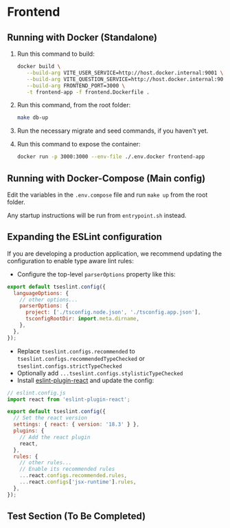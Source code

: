 # Frontend

## Running with Docker (Standalone)

1. Run this command to build:
   ```sh
   docker build \
      --build-arg VITE_USER_SERVICE=http://host.docker.internal:9001 \
      --build-arg VITE_QUESTION_SERVICE=http://host.docker.internal:9002 \
      --build-arg FRONTEND_PORT=3000 \
      -t frontend-app -f frontend.Dockerfile .
   ```
2. Run this command, from the root folder:

   ```sh
   make db-up
   ```

3. Run the necessary migrate and seed commands, if you haven't yet.

4. Run this command to expose the container:
   ```sh
   docker run -p 3000:3000 --env-file ./.env.docker frontend-app
   ```

## Running with Docker-Compose (Main config)

Edit the variables in the `.env.compose` file and run `make up` from the root folder.

Any startup instructions will be run from `entrypoint.sh` instead.

## Expanding the ESLint configuration

If you are developing a production application, we recommend updating the configuration to enable type aware lint rules:

- Configure the top-level `parserOptions` property like this:

```js
export default tseslint.config({
  languageOptions: {
    // other options...
    parserOptions: {
      project: ['./tsconfig.node.json', './tsconfig.app.json'],
      tsconfigRootDir: import.meta.dirname,
    },
  },
});
```

- Replace `tseslint.configs.recommended` to `tseslint.configs.recommendedTypeChecked` or `tseslint.configs.strictTypeChecked`
- Optionally add `...tseslint.configs.stylisticTypeChecked`
- Install [eslint-plugin-react](https://github.com/jsx-eslint/eslint-plugin-react) and update the config:

```js
// eslint.config.js
import react from 'eslint-plugin-react';

export default tseslint.config({
  // Set the react version
  settings: { react: { version: '18.3' } },
  plugins: {
    // Add the react plugin
    react,
  },
  rules: {
    // other rules...
    // Enable its recommended rules
    ...react.configs.recommended.rules,
    ...react.configs['jsx-runtime'].rules,
  },
});
```

## Test Section (To Be Completed)

